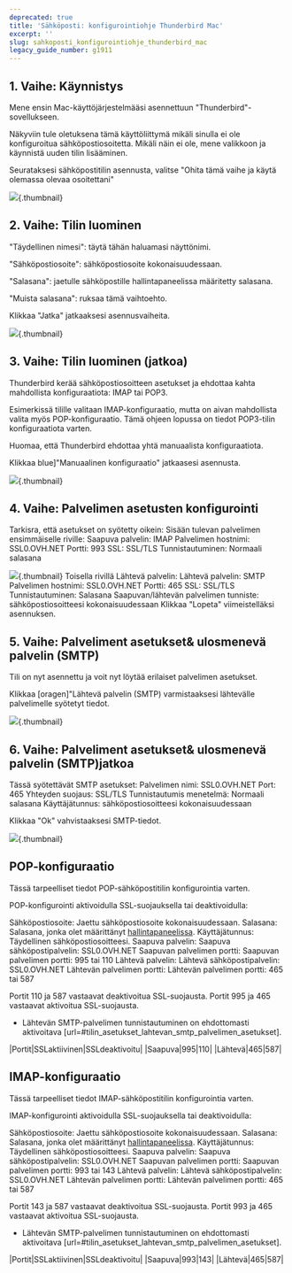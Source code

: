 ```yaml
---
deprecated: true
title: 'Sähköposti: konfigurointiohje Thunderbird Mac'
excerpt: ''
slug: sahkoposti_konfigurointiohje_thunderbird_mac
legacy_guide_number: g1911
---
```



## 1. Vaihe: Käynnistys
Mene ensin Mac-käyttöjärjestelmääsi asennettuun "Thunderbird"-sovellukseen.

Näkyviin tule oletuksena tämä käyttöliittymä mikäli sinulla ei ole konfiguroitua sähköpostiosoitetta. Mikäli näin ei ole, mene valikkoon ja käynnistä uuden tilin lisääminen.

Seurataksesi sähköpostitilin asennusta, valitse "Ohita tämä vaihe ja käytä olemassa olevaa osoitettani"

![](images/img_2856.jpg){.thumbnail}


## 2. Vaihe: Tilin luominen
"Täydellinen nimesi": täytä tähän haluamasi näyttönimi.

"Sähköpostiosoite": sähköpostiosoite kokonaisuudessaan.

"Salasana": jaetulle sähköpostille hallintapaneelissa määritetty salasana.

"Muista salasana": ruksaa tämä vaihtoehto.

Klikkaa "Jatka" jatkaaksesi asennusvaiheita.

![](images/img_2857.jpg){.thumbnail}


## 3. Vaihe: Tilin luominen (jatkoa)
Thunderbird kerää sähköpostiosoitteen asetukset ja ehdottaa kahta mahdollista konfiguraatiota: IMAP tai POP3.

Esimerkissä tilille valitaan IMAP-konfiguraatio, mutta on aivan mahdollista valita myös POP-konfiguraatio. Tämä ohjeen lopussa on tiedot POP3-tilin konfiguraatiota varten.


Huomaa, että Thunderbird ehdottaa yhtä manuaalista konfiguraatiota.

Klikkaa blue]"Manuaalinen konfiguraatio" jatkaasesi asennusta.

![](images/img_2858.jpg){.thumbnail}


## 4. Vaihe: Palvelimen asetusten konfigurointi
Tarkisra, että asetukset on syötetty oikein:
Sisään tulevan palvelimen ensimmäiselle riville:
Saapuva palvelin: IMAP
Palvelimen hostnimi:
SSL0.OVH.NET
Portti: 993
SSL: SSL/TLS
Tunnistautuminen: Normaali salasana

![](images/img_2859.jpg){.thumbnail}
Toisella rivillä Lähtevä palvelin:
Lähtevä palvelin: SMTP
Palvelimen hostnimi:
SSL0.OVH.NET
Portti: 465
SSL: SSL/TLS
Tunnistautuminen: Salasana
Saapuvan/lähtevän palvelimen tunniste: sähköpostiosoitteesi kokonaisuudessaan
Klikkaa "Lopeta" viimeistelläksi asennuksen.


## 5. Vaihe: Palveliment asetukset& ulosmenevä palvelin (SMTP)
Tili on nyt asennettu ja voit nyt löytää erilaiset palvelimen asetukset.

Klikkaa [oragen]"Lähtevä palvelin (SMTP) varmistaaksesi lähtevälle palvelimelle syötetyt tiedot.

![](images/img_2860.jpg){.thumbnail}


## 6. Vaihe: Palveliment asetukset& ulosmenevä palvelin (SMTP)jatkoa
Tässä syötettävät SMTP asetukset:
Palvelimen nimi: SSL0.OVH.NET
Port: 465
Yhteyden suojaus: SSL/TLS
Tunnistautumis menetelmä: Normaali salasana
Käyttäjätunnus: sähköpostiosoitteesi kokonaisuudessaan

Klikkaa "Ok" vahvistaaksesi SMTP-tiedot.

![](images/img_2861.jpg){.thumbnail}


## POP-konfiguraatio
Tässä tarpeelliset tiedot POP-sähköpostitilin konfigurointia varten.

POP-konfigurointi aktivoidulla SSL-suojauksella tai deaktivoidulla:

Sähköpostiosoite: Jaettu sähköpostiosoite kokonaisuudessaan.
Salasana: Salasana, jonka olet määrittänyt [hallintapaneelissa](https://www.ovh.com/managerv/).
Käyttäjätunnus: Täydellinen sähköpostiosoitteesi.
Saapuva palvelin: Saapuva sähköpostipalvelin: SSL0.OVH.NET
Saapuvan palvelimen portti: Saapuvan palvelimen portti: 995 tai 110
Lähtevä palvelin: Lähtevä sähköpostipalvelin: SSL0.OVH.NET
Lähtevän palvelimen portti: Lähtevän palvelimen portti: 465 tai 587

Portit 110 ja 587 vastaavat deaktivoitua SSL-suojausta. Portit 995 ja 465 vastaavat aktivoitua SSL-suojausta.


- Lähtevän SMTP-palvelimen tunnistautuminen on ehdottomasti aktivoitava [url=#tilin_asetukset_lahtevan_smtp_palvelimen_asetukset].


|Portit|SSLaktiivinen|SSLdeaktivoitu|
|Saapuva|995|110|
|Lähtevä|465|587|




## IMAP-konfiguraatio
Tässä tarpeelliset tiedot IMAP-sähköpostitilin konfigurointia varten.

IMAP-konfigurointi aktivoidulla SSL-suojauksella tai deaktivoidulla:

Sähköpostiosoite: Jaettu sähköpostiosoite kokonaisuudessaan.
Salasana: Salasana, jonka olet määrittänyt [hallintapaneelissa](https://www.ovh.com/managerv/).
Käyttäjätunnus: Täydellinen sähköpostiosoitteesi.
Saapuva palvelin: Saapuva sähköpostipalvelin: SSL0.OVH.NET
Saapuvan palvelimen portti: Saapuvan palvelimen portti: 993 tai 143
Lähtevä palvelin: Lähtevä sähköpostipalvelin: SSL0.OVH.NET
Lähtevän palvelimen portti: Lähtevän palvelimen portti: 465 tai 587

Portit 143 ja 587 vastaavat deaktivoitua SSL-suojausta. Portit 993 ja 465 vastaavat aktivoitua SSL-suojausta.


- Lähtevän SMTP-palvelimen tunnistautuminen on ehdottomasti aktivoitava [url=#tilin_asetukset_lahtevan_smtp_palvelimen_asetukset].


|Portit|SSLaktiivinen|SSLdeaktivoitu|
|Saapuva|993|143|
|Lähtevä|465|587|



